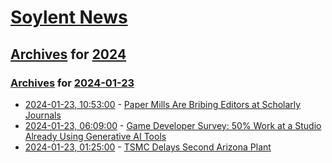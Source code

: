 # [Soylent News](../../../README.md)

## [Archives](../../index.md) for [2024](../index.md)

### [Archives](../../index.md) for [2024-01-23](index.md)

* [2024-01-23, 10:53:00](https://soylentnews.org/article.pl?sid=24/01/22/1354228&from=rss) - [Paper Mills Are Bribing Editors at Scholarly Journals](https://soylentnews.org/article.pl?sid=24/01/22/1354228&from=rss)
* [2024-01-23, 06:09:00](https://soylentnews.org/article.pl?sid=24/01/22/1349250&from=rss) - [Game Developer Survey: 50% Work at a Studio Already Using Generative AI Tools](https://soylentnews.org/article.pl?sid=24/01/22/1349250&from=rss)
* [2024-01-23, 01:25:00](https://soylentnews.org/article.pl?sid=24/01/22/1342226&from=rss) - [TSMC Delays Second Arizona Plant](https://soylentnews.org/article.pl?sid=24/01/22/1342226&from=rss)
